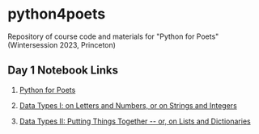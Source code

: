 # python4poets
Repository of course code and materials for "Python for Poets" (Wintersession 2023, Princeton)

## Day 1 Notebook Links

1. [Python for Poets](https://colab.research.google.com/github/Princeton-CDH/python4poets/blob/main/1_Python_for_Poets.ipynb)

2. [Data Types I: on Letters and Numbers, or on Strings and Integers](https://colab.research.google.com/github/Princeton-CDH/python4poets/blob/main/2_Letters_and_numbers%2C_strings_and_integers.ipynb)

3. [Data Types II: Putting Things Together -- or, on Lists and Dictionaries](https://colab.research.google.com/github/Princeton-CDH/python4poets/blob/main/3_Lists_and_dictionaries.ipynb)
